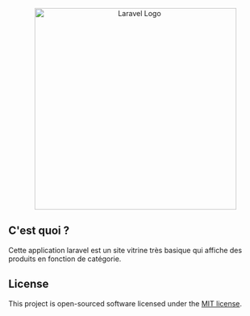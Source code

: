 <p align="center"><a href="https://laravel.com" target="_blank"><img src="https://raw.githubusercontent.com/laravel/art/master/logo-lockup/5%20SVG/2%20CMYK/1%20Full%20Color/laravel-logolockup-cmyk-red.svg" width="400" alt="Laravel Logo"></a></p>

## C'est quoi ?

Cette application laravel est un site vitrine très basique qui affiche des produits en fonction de catégorie.


## License

This project is open-sourced software licensed under the [MIT license](https://opensource.org/licenses/MIT).
